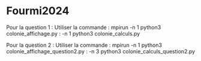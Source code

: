 # Fourmi2024

Pour la question 1 :
Utiliser la commande :
mpirun -n 1 python3 colonie_affichage.py : -n 1 python3 colonie_calculs.py

Pour la question 2 :
Utiliser la commande :
mpirun -n 1 python3 colonie_affichage_question2.py : -n 3 python3 colonie_calculs_question2.py
